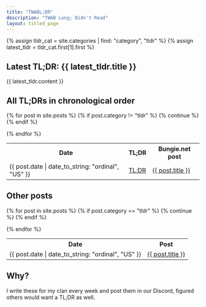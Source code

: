 ```yaml
---
title: "TWABL;DR"
description: "TWAB Long; Didn't Read"
layout: titled_page
---
```


{% assign tldr_cat = site.categories | find: "category", "tldr" %}
{% assign latest_tldr = tldr_cat.first[1].first %}

## Latest TL;DR: {{ latest_tldr.title }}

{{ latest_tldr.content }}


## All TL;DRs in chronological order

<table><tr><th>Date</th><th>TL;DR</th><th>Bungie.net post</th></tr>

{% for post in site.posts %}
    {% if post.category != "tldr" %}
        {% continue %}
    {% endif %}
    <tr><td> {{ post.date | date_to_string: "ordinal", "US" }} </td><td> <a href="{{ post.url | relative_url }}">TL;DR</a> </td><td> <a href="{{ post.bungie_url }}">{{ post.title }}</a> </td></tr>
{% endfor %}

</table>

## Other posts

<table><tr><th>Date</th><th>Post</th></tr>

{% for post in site.posts %}
    {% if post.category == "tldr" %}
        {% continue %}
    {% endif %}
    <tr><td> {{ post.date | date_to_string: "ordinal", "US" }}</td><td><a href="{{ post.url | relative_url }}">{{ post.title }}</a></td></tr>
{% endfor %}
</table>

## Why?

I write these for my clan every week and post them in our Discord, figured others would want a TL;DR as well.
